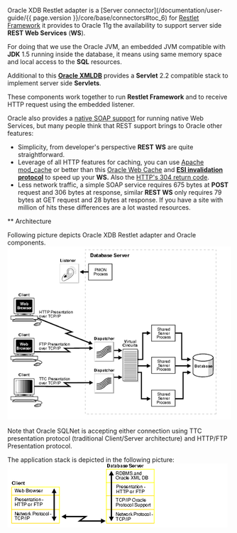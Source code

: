 Oracle XDB Restlet adapter is a [Server connector](/documentation/user-guide/{{ page.version }}/core/base/connectors#toc_6)
for [Restlet Framework](http://restlet.com) it provides to Oracle 11g the availability to support server side __REST Web Services__ (__WS__).

For doing that we use the Oracle JVM, an embedded JVM compatible with __JDK__ 1.5 running inside the database, it means using
same memory space and local access to the __SQL__ resources.

Additional to this __[Oracle XMLDB](http://www.oracle.com/technetwork/database/database-technologies/xmldb/overview/index.html)__ provides a __Servlet__ 2.2
compatible stack to implement server side __Servlets__. 

These components work together to run __Restlet Framework__ and to receive HTTP request using the embedded listener.


Oracle also provides a [native SOAP support](http://docs.oracle.com/cd/B28359_01/appdev.111/b28369/xdb_web_services.htm#CHDDBCHB) for running native Web Services, but many people think that REST support brings to Oracle other features:
 - Simplicity, from developer's perspective __REST__ __WS__ are quite straightforward.
 - Leverage of all HTTP features for caching, you can use [Apache mod_cache](http://httpd.apache.org/docs/2.2/mod/mod_cache.html) or better than this [Oracle Web Cache](http://www.oracle.com/technetwork/middleware/webtier/overview/index.html#WebCache) and __[ESI invalidation protocol](http://web.archive.org/web/20121116044655/http://www.akamai.com/html/support/esi.html)__ to speed up your __WS.__ Also the [HTTP's 304 return code](http://www.infoq.com/news/2007/11/restful-ajax-http304).
 - Less network traffic, a simple SOAP service requires 675 bytes at __POST__ request and 306 bytes at response, similar __REST WS__ only requires 79 bytes at GET request and 28 bytes at response. If you have a site with million of hits these differences are a lot wasted resources.

** Architecture

Following picture depicts Oracle XDB Restlet adapter and Oracle components.
![Architecture](./images/net81116.gif)

Note that Oracle SQLNet is accepting either connection using TTC presentation protocol (traditional Client/Server architecture) and HTTP/FTP Presentation protocol.

The application stack is depicted in the following picture:
![Application stack](./images/net81102.gif)

